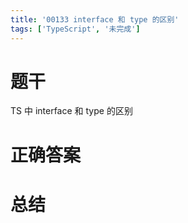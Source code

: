 ```yaml
---
title: '00133 interface 和 type 的区别'
tags: ['TypeScript', '未完成']
---
```


# 题干

TS 中 interface 和 type 的区别

# 正确答案



# 总结



<script>
  function func() {

  }
  
</script>
